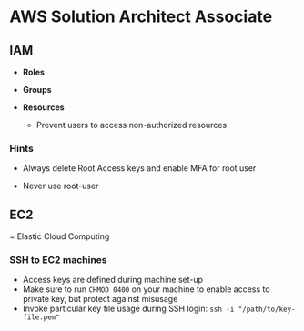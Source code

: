 # AWS Solution Architect Associate


## IAM

* __Roles__

* __Groups__

* __Resources__
  * Prevent users to access non-authorized resources

### Hints

* Always delete Root Access keys and enable MFA for root user

* Never use root-user

## EC2

= Elastic Cloud Computing

### SSH to EC2 machines

* Access keys are defined during machine set-up
* Make sure to run `CHMOD 0400` on your machine to enable access to private key, but protect against misusage
* Invoke particular key file usage during SSH login: `ssh -i "/path/to/key-file.pem"`